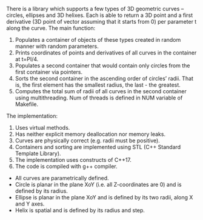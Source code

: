 
There is a library which supports a few types of 3D geometric curves – circles, ellipses and 3D helixes. Each  is able to return a 3D point and a first derivative (3D point of vector assuming that it starts from 0) per parameter t along the curve.
The main function:
1. Populates a container of objects of these types created in random manner with random parameters.
2. Prints coordinates of points and derivatives of all curves in the container at t=PI/4.
3. Populates a second container that would contain only circles from the first container via pointers.
4. Sorts the second container in the ascending order of circles’ radii. That is, the first element has the
smallest radius, the last - the greatest.
5. Computes the total sum of radii of all curves in the second container using multithreading. Num of threads is defined in NUM variable of Makefile.

The implementation:
1. Uses virtual methods.
2. Has neither explicit memory deallocation nor memory leaks.
3. Curves are physically correct (e.g. radii must be positive).
4. Containers and sorting are implemented using STL (C++ Standard Template Library).
5. The implementation uses constructs of C++17.
6. The code is compiled with g++ compiler.

- All curves are parametrically defined.
- Circle is planar in the plane XoY (i.e. all Z-coordinates are 0) and is defined by its radius.
- Ellipse is planar in the plane XoY and is defined by its two radii, along X and Y axes.
- Helix is spatial and is defined by its radius and step.